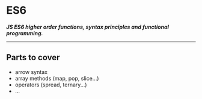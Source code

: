 # ES6
***JS ES6 higher order functions, syntax principles and functional programming.***

---

## Parts to cover
* arrow syntax
* array methods (map, pop, slice...)
* operators (spread, ternary...)
* ...
